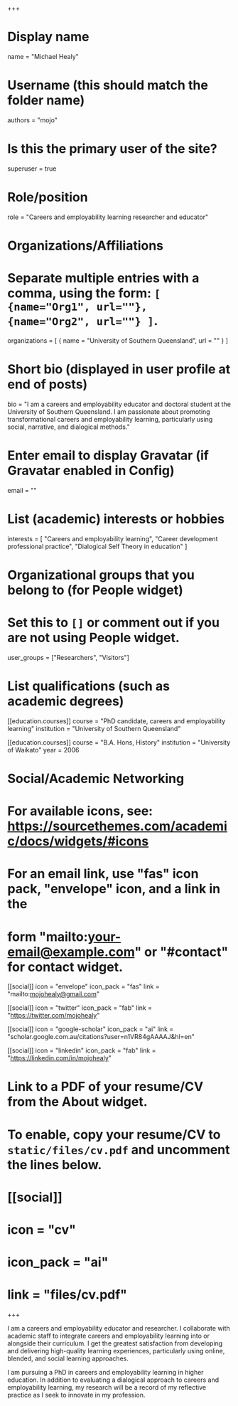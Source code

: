 +++
# Display name
name = "Michael Healy"

# Username (this should match the folder name)
authors = "mojo"

# Is this the primary user of the site?
superuser = true

# Role/position
role = "Careers and employability learning researcher and educator"

# Organizations/Affiliations
#   Separate multiple entries with a comma, using the form: `[ {name="Org1", url=""}, {name="Org2", url=""} ]`.
organizations = [ { name = "University of Southern Queensland", url = "" } ]

# Short bio (displayed in user profile at end of posts)
bio = "I am a careers and employability educator and doctoral student at the University of Southern Queensland.  I am passionate about promoting transformational careers and employability learning, particularly using social, narrative, and dialogical methods."

# Enter email to display Gravatar (if Gravatar enabled in Config)
email = ""

# List (academic) interests or hobbies
interests = [
  "Careers and employability learning",
  "Career development professional practice",
  "Dialogical Self Theory in education"
]

# Organizational groups that you belong to (for People widget)
#   Set this to `[]` or comment out if you are not using People widget.
user_groups = ["Researchers", "Visitors"]

# List qualifications (such as academic degrees)
[[education.courses]]
  course = "PhD candidate, careers and employability learning"
  institution = "University of Southern Queensland"

[[education.courses]]
  course = "B.A. Hons, History"
  institution = "University of Waikato"
  year = 2006

# Social/Academic Networking
# For available icons, see: https://sourcethemes.com/academic/docs/widgets/#icons
#   For an email link, use "fas" icon pack, "envelope" icon, and a link in the
#   form "mailto:your-email@example.com" or "#contact" for contact widget.

[[social]]
  icon = "envelope"
  icon_pack = "fas"
  link = "mailto:mojohealy@gmail.com"

[[social]]
  icon = "twitter"
  icon_pack = "fab"
  link = "https://twitter.com/mojohealy"

[[social]]
  icon = "google-scholar"
  icon_pack = "ai"
  link = "scholar.google.com.au/citations?user=n1VR84gAAAAJ&hl=en"

[[social]]
  icon = "linkedin"
  icon_pack = "fab"
  link = "https://linkedin.com/in/mojohealy"

# Link to a PDF of your resume/CV from the About widget.
# To enable, copy your resume/CV to `static/files/cv.pdf` and uncomment the lines below.
# [[social]]
#   icon = "cv"
#   icon_pack = "ai"
#   link = "files/cv.pdf"
+++

I am a careers and employability educator and researcher. I collaborate with academic staff to integrate careers and employability learning into or alongside their curriculum. I get the greatest satisfaction from developing and delivering high-quality learning experiences, particularly using online, blended, and social learning approaches.

I am pursuing a PhD in careers and employability learning in higher education. In addition to evaluating a dialogical approach to careers and employability learning, my research will be a record of my reflective practice as I seek to innovate in my profession.